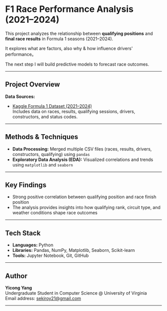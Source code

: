 # F1 Race Performance Analysis (2021–2024)

This project analyzes the relationship between **qualifying positions** and **final race results** in Formula 1 seasons (2021–2024).  

It explores what are factors, also why & how influence drivers' performance。

The next step I will build predictive models to forecast race outcomes.

---

## Project Overview

**Data Sources:**  
- [Kaggle Formula 1 Dataset (2021–2024)](https://www.kaggle.com/)  
Includes data on races, results, qualifying sessions, drivers, constructors, and status codes.

---

## Methods & Techniques

- **Data Processing:** Merged multiple CSV files (races, results, drivers, constructors, qualifying) using `pandas`
- **Exploratory Data Analysis (EDA):** Visualized correlations and trends using `matplotlib` and `seaborn`

---

## Key Findings

- Strong positive correlation between qualifying position and race finish position   
- The analysis provides insights into how qualifying rank, circuit type, and weather conditions  shape race outcomes  

---

## Tech Stack

- **Languages:** Python  
- **Libraries:** Pandas, NumPy, Matplotlib, Seaborn, Scikit-learn
- **Tools:** Jupyter Notebook, Git, GitHub  

---

## Author

**Yicong Yang**  
Undergraduate Student in Computer Science @ University of Virginia  
Email address: sekiroy21@gmail.com

---

